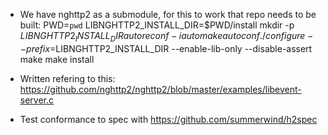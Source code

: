 * We have nghttp2 as a submodule, for this to work that repo needs to be built:
PWD=`pwd`
LIBNGHTTP2_INSTALL_DIR=$PWD/install
mkdir -p $LIBNGHTTP2_INSTALL_DIR
autoreconf -i
automake
autoconf
./configure --prefix=$LIBNGHTTP2_INSTALL_DIR --enable-lib-only --disable-assert
make
make install

* Written refering to this: https://github.com/nghttp2/nghttp2/blob/master/examples/libevent-server.c

* Test conformance to spec with https://github.com/summerwind/h2spec